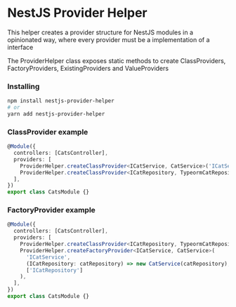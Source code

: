 # NestJS Provider Helper

This helper creates a provider structure for NestJS modules in a opinionated way, where every provider must be a implementation of a interface

The ProviderHelper class exposes static methods to create ClassProviders, FactoryProviders, ExistingProviders and ValueProviders

### Installing

```sh
npm install nestjs-provider-helper
# or
yarn add nestjs-provider-helper
```

### ClassProvider example

```ts
@Module({
  controllers: [CatsController],
  providers: [
    ProviderHelper.createClassProvider<ICatService, CatService>('ICatService', CatService),
    ProviderHelper.createClassProvider<ICatRepository, TypeormCatRepository>('ICatRepository', CatRepository),
  ],
})
export class CatsModule {}
```

### FactoryProvider example

```ts
@Module({
  controllers: [CatsController],
  providers: [
    ProviderHelper.createClassProvider<ICatRepository, TypeormCatRepository>('ICatRepository', CatRepository),
    ProviderHelper.createFactoryProvider<ICatService, CatService>(
      'ICatService',
      (ICatRepository: catRepository) => new CatService(catRepository),
      ['ICatRepository']
    ),
  ],
})
export class CatsModule {}
```
